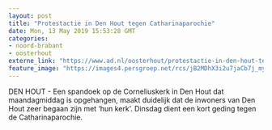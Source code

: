 ```yaml
---
layout: post
title: "Protestactie in Den Hout tegen Catharinaparochie"
date: Mon, 13 May 2019 15:53:28 GMT
categories: 
- noord-brabant 
- oosterhout 
externe_link: "https://www.ad.nl/oosterhout/protestactie-in-den-hout-tegen-catharinaparochie~a5cccf06/"
feature_image: "https://images4.persgroep.net/rcs/jB2MDhX3i2u7jaCb7j_my1VG1-I/diocontent/148253806/_fitwidth/400/?appId=21791a8992982cd8da851550a453bd7f&quality=0.7"
---
```


DEN HOUT - Een spandoek op de Corneliuskerk in Den Hout dat maandagmiddag is opgehangen, maakt duidelijk dat de inwoners van Den Hout zeer begaan zijn met ‘hun kerk’. Dinsdag dient een kort geding tegen de Catharinaparochie.
